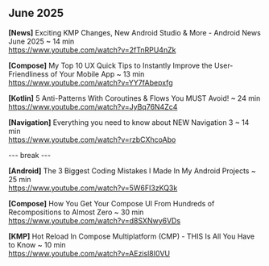 ## June 2025

**[News]** Exciting KMP Changes, New Android Studio & More - Android News June 2025 ~ 14 min \
https://www.youtube.com/watch?v=2fTnRPU4nZk

**[Compose]** My Top 10 UX Quick Tips to Instantly Improve the User-Friendliness of Your Mobile App ~ 13 min \
https://www.youtube.com/watch?v=YY7fAbepxfg

**[Kotlin]** 5 Anti-Patterns With Coroutines & Flows You MUST Avoid! ~ 24 min \
https://www.youtube.com/watch?v=JyBq76N4Zc4

**[Navigation]** Everything you need to know about NEW Navigation 3 ~ 14 min \
https://www.youtube.com/watch?v=rzbCXhcoAbo

--- break ---

**[Android]** The 3 Biggest Coding Mistakes I Made In My Android Projects ~ 25 min \
https://www.youtube.com/watch?v=5W6FI3zKQ3k

**[Compose]** How You Get Your Compose UI From Hundreds of Recompositions to Almost Zero ~ 30 min \
https://www.youtube.com/watch?v=d8SXNwy6VDs

**[KMP]** Hot Reload In Compose Multiplatform (CMP) - THIS Is All You Have to Know ~ 10 min \
https://www.youtube.com/watch?v=AEzisl8I0VU
